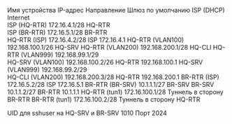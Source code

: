 Имя устройства       	IP-адрес            Направление            Шлюз по умолчанию
ISP (DHCP)		                              Internet	
ISP (HQ-RTR)	      172.16.4.1/28	           HQ-RTR	
ISP (BR-RTR)	      172.16.5.1/28	           BR-RTR	
HQ-RTR (ISP)      	172.16.4.2/28	            ISP	                  172.16.4.1
HQ-RTR (VLAN100)	 192.168.100.1/26	         HQ-SRV	
HQ-RTR (VLAN200)	 192.168.200.1/28	         HQ-CLI	
HQ-RTR (VLAN999)	 192.168.99.1/29		
HQ-SRV (VLAN100)	 192.168.100.2/26	         HQ-RTR	               192.168.100.1
HQ-SRV (VLAN999)	192.168.99.2/29		
HQ-CLI (VLAN200)	192.168.200.3/28	         HQ-RTR	               192.168.200.1
BR-RTR (ISP)	    172.16.5.2/28	              ISP	                  172.16.5.1
BR-RTR (BR-SRV)	    10.1.1.1/27	             BR-SRV	
BR-SRV	            10.1.1.2/27	             BR-RTR	                 10.1.1.1
HQ-RTR (tun1)    	172.16.100.1/28	   Туннель в сторону BR-RTR	
BR-RTR (tun1)	    172.16.100.2/28	   Туннель в сторону HQ-RTR	



UID для sshuser на HQ-SRV и BR-SRV 1010
Порт 2024
